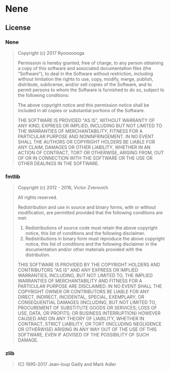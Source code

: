 ﻿# Nene

## License

### Nene

>Copyright (c) 2017 Ryooooooga
>
>Permission is hereby granted, free of charge, to any person obtaining a copy
>of this software and associated documentation files (the "Software"),
>to deal in the Software without restriction, including without limitation
>the rights to use, copy, modify, merge, publish, distribute, sublicense,
>and/or sell copies of the Software, and to permit persons to whom
>the Software is furnished to do so, subject to the following conditions:
>
>The above copyright notice and this permission notice shall be included in
>all copies or substantial portions of the Software.
>
>THE SOFTWARE IS PROVIDED "AS IS", WITHOUT WARRANTY OF ANY KIND,
>EXPRESS OR IMPLIED, INCLUDING BUT NOT LIMITED TO THE WARRANTIES OF
>MERCHANTABILITY, FITNESS FOR A PARTICULAR PURPOSE AND NONINFRINGEMENT.
>IN NO EVENT SHALL THE AUTHORS OR COPYRIGHT HOLDERS BE LIABLE FOR ANY CLAIM,
>DAMAGES OR OTHER LIABILITY, WHETHER IN AN ACTION OF CONTRACT,
>TORT OR OTHERWISE, ARISING FROM, OUT OF OR IN CONNECTION WITH THE SOFTWARE
>OR THE USE OR OTHER DEALINGS IN THE SOFTWARE.

### fmtlib

>Copyright (c) 2012 - 2016, Victor Zverovich
>
>All rights reserved.
>
>Redistribution and use in source and binary forms, with or without
>modification, are permitted provided that the following conditions are met:
>
>1. Redistributions of source code must retain the above copyright notice, this
>   list of conditions and the following disclaimer.
>2. Redistributions in binary form must reproduce the above copyright notice,
>   this list of conditions and the following disclaimer in the documentation
>   and/or other materials provided with the distribution.
>
>THIS SOFTWARE IS PROVIDED BY THE COPYRIGHT HOLDERS AND CONTRIBUTORS "AS IS" AND
>ANY EXPRESS OR IMPLIED WARRANTIES, INCLUDING, BUT NOT LIMITED TO, THE IMPLIED
>WARRANTIES OF MERCHANTABILITY AND FITNESS FOR A PARTICULAR PURPOSE ARE
>DISCLAIMED. IN NO EVENT SHALL THE COPYRIGHT OWNER OR CONTRIBUTORS BE LIABLE FOR
>ANY DIRECT, INDIRECT, INCIDENTAL, SPECIAL, EXEMPLARY, OR CONSEQUENTIAL DAMAGES
>(INCLUDING, BUT NOT LIMITED TO, PROCUREMENT OF SUBSTITUTE GOODS OR SERVICES;
>LOSS OF USE, DATA, OR PROFITS; OR BUSINESS INTERRUPTION) HOWEVER CAUSED AND
>ON ANY THEORY OF LIABILITY, WHETHER IN CONTRACT, STRICT LIABILITY, OR TORT
>(INCLUDING NEGLIGENCE OR OTHERWISE) ARISING IN ANY WAY OUT OF THE USE OF THIS
>SOFTWARE, EVEN IF ADVISED OF THE POSSIBILITY OF SUCH DAMAGE.

### zlib

>(C) 1995-2017 Jean-loup Gailly and Mark Adler
